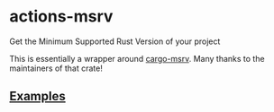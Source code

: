 # actions-msrv


Get the Minimum Supported Rust Version of your project

This is essentially a wrapper around [cargo-msrv](https://github.com/foresterre/cargo-msrv).
Many thanks to the maintainers of that crate!

## [Examples](./.github/workflows/examples.yml)
